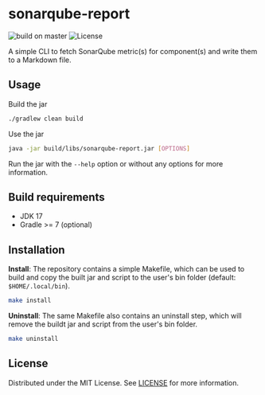 # sonarqube-report
![build on master][ci badge]
![License][license badge]

A simple CLI to fetch SonarQube metric(s) for component(s) and write them to a Markdown file.

## Usage

Build the jar

```sh
./gradlew clean build
```

Use the jar

```sh
java -jar build/libs/sonarqube-report.jar [OPTIONS]
```

Run the jar with the `--help` option or without any options for more information.

## Build requirements
- JDK 17
- Gradle >= 7 (optional)

## Installation
**Install**:
The repository contains a simple Makefile, which can be used to build
and copy the built jar and script to the user's bin folder (default: `$HOME/.local/bin`).

```bash
make install
```

**Uninstall**:
The same Makefile also contains an uninstall step,
which will remove the buildt jar and script from the user's bin folder.

```bash
make uninstall
```

## License
Distributed under the MIT License. See [LICENSE][license] for more information.

[ci badge]: https://img.shields.io/github/workflow/status/beiertu-mms/sonarqube-report/CI/master
[license badge]: https://img.shields.io/github/license/beiertu-mms/sonarqube-report
[license]: https://github.com/beiertu-mms/sonarqube-report/blob/master/LICENSE
